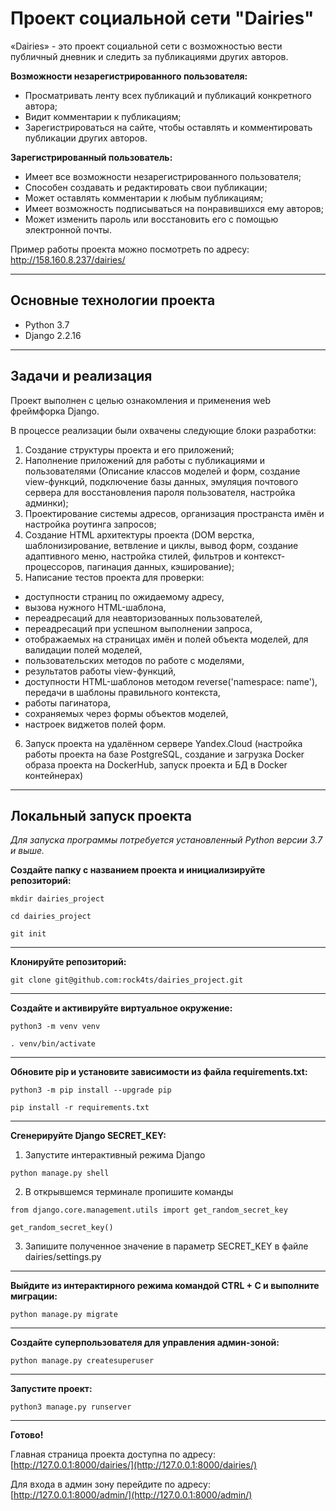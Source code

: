 # Проект социальной сети "Dairies"

«Dairies» - это проект социальной сети с возможностью вести публичный дневник и следить за публикациями других авторов.

**Возможности незарегистрированного пользователя:**
* Просматривать ленту всех публикаций и публикаций конкретного автора;
* Видит комментарии к публикациям;
* Зарегистрироваться на сайте, чтобы оставлять и комментировать публикации других авторов.

**Зарегистрированный пользователь:**
* Имеет все возможности незарегистрированного пользователя;
* Способен создавать и редактировать свои публикации;
* Может оставлять комментарии к любым публикациям;
* Имеет возможность подписываться на понравившихся ему авторов;
* Может изменить пароль или восстановить его с помощью электронной почты.

Пример работы проекта можно посмотреть по адресу: http://158.160.8.237/dairies/
___

## Основные технологии проекта

* Python 3.7
* Django 2.2.16
___

## Задачи и реализация

Проект выполнен с целью ознакомления и применения web фреймфорка Django.

В процессе реализации были охвачены следующие блоки разработки:

1. Создание структуры проекта и его приложений;
2. Наполнение приложений для работы с публикациями и пользователями (Описание классов моделей и форм, создание view-функций, подключение базы данных, эмуляция почтового сервера для восстановления пароля пользователя, настройка админки);
3. Проектирование системы адресов, организация пространста имён и настройка роутинга запросов;
4. Создание HTML архитектуры проекта (DOM верстка, шаблонизирование, ветвление и циклы, вывод форм, создание адаптивного меню, настройка стилей, фильтров и контекст-процессоров, пагинация данных, кэширование);
5. Написание тестов проекта для проверки:
- доступности страниц по ожидаемому адресу,
- вызова нужного HTML-шаблона,
- переадресаций для неавторизованных пользователей,
- переадресаций при успешном выполнении запроса,
- отображаемых на страницах имён и полей объекта моделей, для валидации полей моделей,
- пользовательских методов по работе с моделями,
- результатов работы view-функций,
- доступности HTML-шаблонов методом reverse('namespace: name'), передачи в шаблоны правильного контекста,
- работы пагинатора,
- сохраняемых через формы объектов моделей,
- настроек виджетов полей форм.
6. Запуск проекта на удалённом сервере Yandex.Cloud (настройка работы проекта на базе PostgreSQL, создание и загрузка Docker образа проекта на DockerHub, запуск проекта и БД в Docker контейнерах)
___

## Локальный запуск проекта

*Для запуска программы потребуется установленный Python версии 3.7 и выше.*

**Создайте папку с названием проекта и инициализируйте репозиторий:**
```
mkdir dairies_project
```
```
cd dairies_project
```
```
git init
```
___

**Клонируйте репозиторий:**
```
git clone git@github.com:rock4ts/dairies_project.git
```
___

**Создайте и активируйте виртуальное окружение:**
```
python3 -m venv venv
```
```
. venv/bin/activate
```
___

**Обновите pip и установите зависимости из файла requirements.txt:**
```
python3 -m pip install --upgrade pip
```
```
pip install -r requirements.txt
```
___

**Сгенерируйте Django SECRET_KEY:**
1. Запустите интерактивный режима Django
```
python manage.py shell
```
2. В открывшемся терминале пропишите команды
```
from django.core.management.utils import get_random_secret_key
```
```
get_random_secret_key()
```
3. Запишите полученное значение в параметр SECRET_KEY в файле dairies/settings.py
___
**Выйдите из интерактирного режима командой CTRL + C и выполните миграции:**
```
python manage.py migrate
```
___
**Создайте суперпользователя для управления админ-зоной:**
```
python manage.py createsuperuser
```
___
**Запустите проект:**
```
python3 manage.py runserver
```
___
**Готово!**

Главная страница проекта доступна по адресу: [http://127.0.0.1:8000/dairies/](http://127.0.0.1:8000/dairies/)

Для входа в админ зону перейдите по адресу: [http://127.0.0.1:8000/admin/](http://127.0.0.1:8000/admin/)